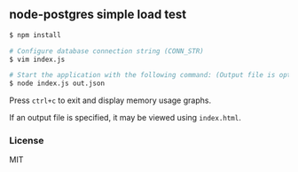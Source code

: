 ## node-postgres simple load test

```bash
$ npm install

# Configure database connection string (CONN_STR)
$ vim index.js

# Start the application with the following command: (Output file is optional)
$ node index.js out.json
```

Press `ctrl+c` to exit and display memory usage graphs.

If an output file is specified, it may be viewed using `index.html`.

### License

MIT
